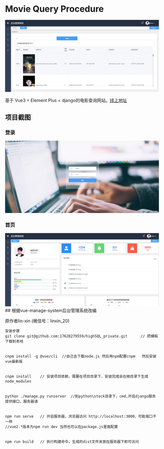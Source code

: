 # Movie Query Procedure

<a>
    <img src=".\screenshots\1.png" alt="vue">
</a>

基于 Vue3 + Element Plus + django的电影查询网站。[线上地址](https://github.com/17628279559/highSQL_private)

## 项目截图

### 登录
<a>
    <img src=".\screenshots\3.png" alt="vue">
</a>

### 首页

<a>
    <img src=".\screenshots\2.png" alt="vue">
</a>
## 根据vue-manage-system后台管理系统改编

原作者lin-xin (微信号：linxin_20)

```
安装步骤
git clone git@github.com:17628279559/highSQL_private.git      // 把模板下载到本地


cnpm install -g @vue/cli  //自己去下载node.js 然后用npm配置cnpm   然后安装vue最新版


cnpm install    // 安装项目依赖，需要在项目目录下，安装完成会在根目录下生成node_modules     


python ./manage.py runserver  //到python\stock目录下，cmd,开启django服务 提供接口，服务器请


npm run serve   // 开启服务器，浏览器访问 http://localhost:3000，可能端口不一样
//vue2.*版本为npm run dev 当然也可以在package.js里面配置


npm run build   // 执行构建命令，生成的dist文件夹放在服务器下即可访问
```
